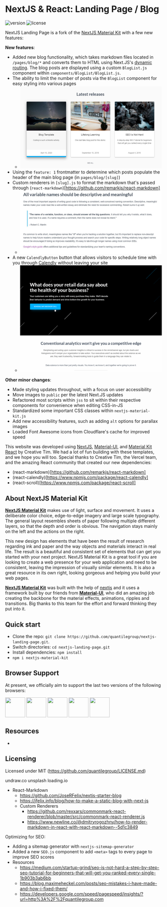 # NextJS & React: Landing Page / Blog

 ![version](https://img.shields.io/badge/version-1.1.0-blue.svg) ![license](https://img.shields.io/badge/license-MIT-blue.svg) 

NextJS Landing Page is a fork of the [NextJS Material Kit](https://demos.creative-tim.com/nextjs-material-kit/?ref=njsmk-readme) with a few new features:

**New features**:
- Added new blog functionality, which takes markdown files located in `/pages/blog/*` and converts them to HTML using Next.JS's [dynamic routing](https://nextjs.org/docs/routing/dynamic-routes). The blog posts are displayed using a custom `BlogList.js` component within `components/BlogList/BlogList.js`.
- The ability to limit the number of posts via the `BlogList` component for easy styling into various pages
  - ![Demonstration of the new BlogList component](https://github.com/quantilegroup/nextjs-landing-page/blob/main/public/images/demonstration.jpeg?raw=true)
- Using the `feature: 1` frontmatter to determine which posts populate the header of the main blog page (in `pages/blog/[slug]`)
- Custom renderers in `[slug].js` to format the markdown that's passed through (`react-markdown`)[https://github.com/remarkjs/react-markdown]
  - ![Demonstration of new renderers](https://github.com/quantilegroup/nextjs-landing-page/blob/main/public/images/custom_renderers.JPG?raw=true)
- A new `CalendlyButton` button that allows visitors to schedule time with you through [Calendly](calendly.com) without leaving your site
  - ![Demo of new Calendly widget](https://github.com/quantilegroup/nextjs-landing-page/blob/main/public/images/calendly_example.gif?raw=true)

**Other minor changes**:
- Made styling updates throughout, with a focus on user accessibility
- Move images to `public` per the latest Next.JS updates
- Refactored most scripts within `jss` to sit within their respective components for convenience when editing CSS-in-JS
- Standardized some important CSS classes within `nextjs-material-kit.js`
- Add new accessibility features, such as adding `alt` options for parallax images
- Loaded Font Awesome icons from Cloudflare's cache for improved speed


This website was developed using [NextJS](https://nextjs.org/?), [Material-UI](https://material-ui.com/?), and [Material Kit React](https://www.creative-tim.com/product/material-kit-react?) by Creative Tim. We had a lot of fun building with these templates, and we hope you will too. Special thanks to Creative Tim, the Vercel team, and the amazing React community that created our new dependencies:
- (react-markdown)[https://github.com/remarkjs/react-markdown]
- (react-calendly)[https://www.npmjs.com/package/react-calendly]
- (react-scroll)[https://www.npmjs.com/package/react-scroll]


## About NextJS Material Kit
**[NextJS Material Kit](https://demos.creative-tim.com/nextjs-material-kit/?)** makes use of light, surface and movement. It uses a deliberate color choice, edge-to-edge imagery and large scale typography. The general layout resembles sheets of paper following multiple different layers, so that the depth and order is obvious. The navigation stays mainly on the left and the actions on the right.

This new design has elements that have been the result of research regarding ink and paper and the way objects and materials interact in real life. The result is a beautiful and consistent set of elements that can get you started with your next project. NextJS Material Kit is a great tool if you are looking to create a web presence for your web application and need to be consistent, leaving the impression of visually similar elements. It is also a great resource in its own right, looking gorgeous and helping you build your web pages.

**[NextJS Material Kit](https://demos.creative-tim.com/nextjs-material-kit/?ref=njsmk-readme)** was built with the help of [nextjs](https://nextjs.org/?ref=creativetim) and it uses a framework built by our friends from **[Material-UI](https://material-ui.com/?ref=creativetim)**, who did an amazing job creating the backbone for the material effects, animations, ripples and transitions. Big thanks to this team for the effort and forward thinking they put into it.



## Quick start

- Clone the repo: `git clone https://github.com/quantilegroup/nextjs-landing-page.git`.
- Switch directories: `cd nextjs-landing-page.git`
- Install dependencies: `npm install`
- `npm i nextjs-material-kit`



## Browser Support

At present, we officially aim to support the last two versions of the following browsers:

<img src="https://github.com/creativetimofficial/public-assets/blob/master/logos/chrome-logo.png?raw=true" width="64" height="64"> <img src="https://raw.githubusercontent.com/creativetimofficial/public-assets/master/logos/firefox-logo.png" width="64" height="64"> <img src="https://raw.githubusercontent.com/creativetimofficial/public-assets/master/logos/edge-logo.png" width="64" height="64"> <img src="https://raw.githubusercontent.com/creativetimofficial/public-assets/master/logos/safari-logo.png" width="64" height="64"> <img src="https://raw.githubusercontent.com/creativetimofficial/public-assets/master/logos/opera-logo.png" width="64" height="64">



## Resources
- 



## Licensing
Licensed under MIT (https://github.com/quantilegroup/LICENSE.md)



undraw.co
unsplash
loading.io



- React-Markdown
  - https://github.com/JoseRFelix/nextjs-starter-blog
  - https://jfelix.info/blog/how-to-make-a-static-blog-with-next-js
  - Custom Renderers
    - https://github.com/rexxars/commonmark-react-renderer/blob/master/src/commonmark-react-renderer.js
    - https://www.newline.co/@dmitryrogozhny/how-to-render-markdown-in-react-with-react-markdown--5d1c3849

Optimizing for SEO:
  - Adding a sitemap generator with `nextjs-sitemap-generator`
  - Added a new `SEO.js` component to add `<meta>` tags to every page to improve SEO scores
  - Resources
    - https://medium.com/startup-grind/seo-is-not-hard-a-step-by-step-seo-tutorial-for-beginners-that-will-get-you-ranked-every-single-1b903b3ab6bb
    - https://blog.maximeheckel.com/posts/seo-mistakes-i-have-made-and-how-i-fixed-them/
    - https://developers.google.com/speed/pagespeed/insights/?url=http%3A%2F%2Fquantilegroup.com

